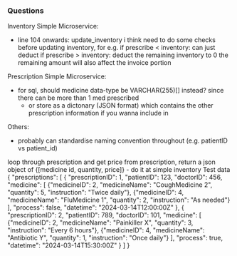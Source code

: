 ### Questions

Inventory Simple Microservice:
- line 104 onwards: update_inventory
    i think need to do some checks before updating inventory, for e.g.
        if prescribe < inventory: can just deduct
        if prescribe > inventory: deduct the remaining inventory to 0
            the remaining amount will also affect the invoice portion

Prescription Simple Microservice:
- for sql, should medicine data-type be VARCHAR(255)[] instead? since there can be more than 1 med prescribed
    - or store as a dictonary (JSON format) which contains the other prescription information if you wanna include in

Others:
- probably can standardise naming convention throughout (e.g. patientID vs patient_id)


loop through prescription and get price from prescription, return a json object of {[medicine id, quantity, price]} - do it at simple inventory 
Test data
{
  "prescriptions": [
    {
      "prescriptionID": 1,
      "patientID": 123,
      "doctorID": 456,
      "medicine": [
        {"medicineID": 2, "medicineName": "CoughMedicine 2", "quantity": 5, "instruction": "Twice daily"},
        {"medicineID": 4, "medicineName": "FluMedicine 1", "quantity": 2, "instruction": "As needed"}
      ],
      "process": false,
      "datetime": "2024-03-14T12:00:00Z"
    },
    {
      "prescriptionID": 2,
      "patientID": 789,
      "doctorID": 101,
      "medicine": [
        {"medicineID": 2, "medicineName": "Painkiller X", "quantity": 3, "instruction": "Every 6 hours"},
        {"medicineID": 4, "medicineName": "Antibiotic Y", "quantity": 1, "instruction": "Once daily"}
      ],
      "process": true,
      "datetime": "2024-03-14T15:30:00Z"
    }
  ]
}
 